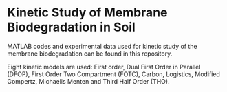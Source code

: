# Kinetic Study of Membrane Biodegradation in Soil
MATLAB codes and experimental data used for kinetic study of the membrane biodegradation can be found in this repository.

Eight kinetic models are used: First order, Dual First Order in Parallel (DFOP), First Order Two Compartment (FOTC), Carbon, Logistics, Modified Gompertz, Michaelis Menten and Third Half Order (THO).
